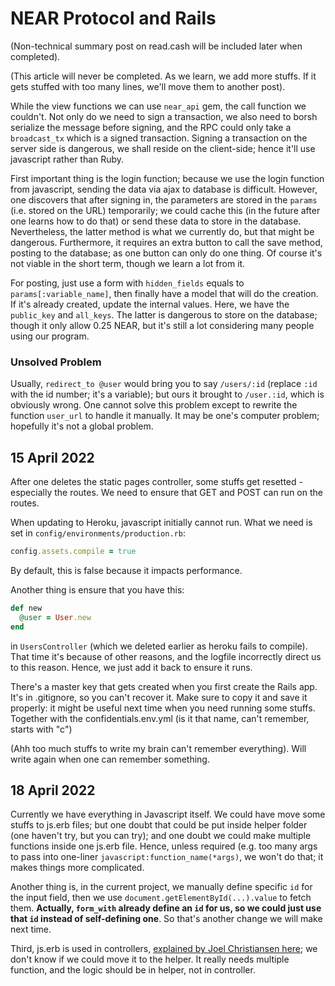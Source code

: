 # NEAR Protocol and Rails

(Non-technical summary post on read.cash will be included later when completed). 

(This article will never be completed. As we learn, we add more stuffs. If it gets stuffed with too many lines, we'll move them to another post). 

While the view functions we can use `near_api` gem, the call function we couldn't. Not only do we need to sign a transaction, we also need to borsh serialize the message before signing, and the RPC could only take a `broadcast_tx` which is a signed transaction. Signing a transaction on the server side is dangerous, we shall reside on the client-side; hence it'll use javascript rather than Ruby. 

First important thing is the login function; because we use the login function from javascript, sending the data via ajax to database is difficult. However, one discovers that after signing in, the parameters are stored in the `params` (i.e. stored on the URL) temporarily; we could cache this (in the future after one learns how
to do that) or send these data to store in the database. Nevertheless, the latter method is what we currently do, but that might be dangerous. Furthermore, it requires an extra button to call the save method, posting to the database; as one button can only do one thing. 
Of course it's not viable in the short term, though we learn a lot from it. 

For posting, just use a form with `hidden_fields` equals to `params[:variable_name]`, then finally have a model that will do the creation. If it's already created, update the internal values. Here, we have the `public_key` and `all_keys`. The latter is dangerous to store on the database; though it only allow 0.25 NEAR, but it's 
still a lot considering many people using our program. 

### Unsolved Problem
Usually, `redirect_to @user` would bring you to say `/users/:id` (replace `:id` with the id number; it's a variable); but ours it brought to `/user.:id`, which is obviously wrong. One cannot solve this problem except to rewrite the function `user_url` to handle it manually. 
It may be one's computer problem; hopefully it's not a global problem. 

## 15 April 2022

After one deletes the static pages controller, some stuffs get resetted - especially the routes. We need to ensure that GET and POST can run on the routes. 

When updating to Heroku, javascript initially cannot run. What we need is set in `config/environments/production.rb`: 

```ruby
config.assets.compile = true
```

By default, this is false because it impacts performance. 

Another thing is ensure that you have this:

```ruby
def new
  @user = User.new
end
```

in `UsersController` (which we deleted earlier as heroku fails to compile). That time it's because of other reasons, and the logfile incorrectly direct us to this reason. Hence, we just add it back to ensure it runs. 

There's a master key that gets created when you first create the Rails app. It's in .gitignore, so you can't recover it. Make sure to copy it and save it properly: it might be useful next time when you need running some stuffs. Together with the confidentials.env.yml (is it that name, can't remember, starts with "c")

(Ahh too much stuffs to write my brain can't remember everything). Will write again when one can remember something. 

## 18 April 2022
Currently we have everything in Javascript itself. We could have move some stuffs to js.erb files; but one doubt that could be put inside helper folder (one haven't try, but you can try); and one doubt we could make multiple functions inside one js.erb file. Hence, unless required (e.g. too many args to pass into one-liner `javascript:function_name(*args)`, we won't do that; it makes things more complicated. 

Another thing is, in the current project, we manually define specific `id` for the input field, then we use `document.getElementById(...).value` to fetch them. **Actually, `form_with` already define an `id` for us, so we could just use that `id` instead of self-defining one**. So that's another change we will make next time. 

Third, js.erb is used in controllers, [explained by Joel Christiansen here](https://joelc.io/ajax-ruby-on-rails-forms); we don't know if we could move it to the helper. It really needs multiple function, and the logic should be in helper, not in controller. 

